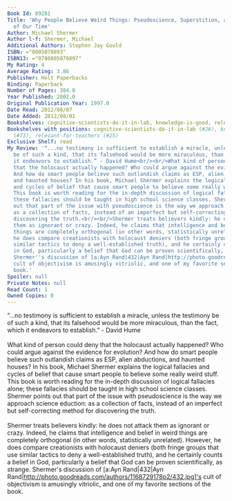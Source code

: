 ```yaml
---
Book Id: 89281
Title: 'Why People Believe Weird Things: Pseudoscience, Superstition, and Other Confusions
  of Our Time'
Author: Michael Shermer
Author l-f: Shermer, Michael
Additional Authors: Stephen Jay Gould
ISBN: ="0805070893"
ISBN13: ="9780805070897"
My Rating: 4
Average Rating: 3.86
Publisher: Holt Paperbacks
Binding: Paperback
Number of Pages: 384.0
Year Published: 2002.0
Original Publication Year: 1997.0
Date Read: 2012/08/07
Date Added: 2012/08/01
Bookshelves: cognitive-scientists-do-it-in-lab, knowledge-is-good, relevant-for-teachers
Bookshelves with positions: cognitive-scientists-do-it-in-lab (#26), knowledge-is-good
  (#73), relevant-for-teachers (#25)
Exclusive Shelf: read
My Review: '“...no testimony is sufficient to establish a miracle, unless the testimony
  be of such a kind, that its falsehood would be more miraculous, than the fact, which
  it endeavors to establish.” - David Hume<br/><br/>What kind of person could deny
  that the holocaust actually happened? Who could argue against the evidence for evolution?
  And how do smart people believe such outlandish claims as ESP, alien abductions,
  and haunted houses? In his book, Michael Shermer explains the logical fallacies
  and cycles of belief that cause smart people to believe some really weird stuff.
  This book is worth reading for the in-depth discussion of logical fallacies alone;
  these fallacies should be taught in high school science classes. Shermer points
  out that part of the issue with pseudoscience is the way we approach science eduction:
  as a collection of facts, instead of an imperfect but self-correcting method for
  discovering the truth.<br/><br/>Shermer treats believers kindly: he does not attack
  them as ignorant or crazy. Indeed, he claims that intelligence and belief in weird
  things are completely orthogonal (in other words, statistically unrelated). However,
  he does compare creationists with holocaust deniers (both fringe groups that use
  similar tactics to deny a well-established truth), and he certainly counts a belief
  in God, particularly a belief that God can be proven scientifically, as strange.
  Shermer''s discussion of [a:Ayn Rand|432|Ayn Rand|http://photo.goodreads.com/authors/1168729178p2/432.jpg]''s
  cult of objectivism is amusingly vitriolic, and one of my favorite sections of the
  book.'
Spoiler: null
Private Notes: null
Read Count: 1
Owned Copies: 0
---
```


“...no testimony is sufficient to establish a miracle, unless the testimony be of such a kind, that its falsehood would be more miraculous, than the fact, which it endeavors to establish.” - David Hume<br/><br/>What kind of person could deny that the holocaust actually happened? Who could argue against the evidence for evolution? And how do smart people believe such outlandish claims as ESP, alien abductions, and haunted houses? In his book, Michael Shermer explains the logical fallacies and cycles of belief that cause smart people to believe some really weird stuff. This book is worth reading for the in-depth discussion of logical fallacies alone; these fallacies should be taught in high school science classes. Shermer points out that part of the issue with pseudoscience is the way we approach science eduction: as a collection of facts, instead of an imperfect but self-correcting method for discovering the truth.<br/><br/>Shermer treats believers kindly: he does not attack them as ignorant or crazy. Indeed, he claims that intelligence and belief in weird things are completely orthogonal (in other words, statistically unrelated). However, he does compare creationists with holocaust deniers (both fringe groups that use similar tactics to deny a well-established truth), and he certainly counts a belief in God, particularly a belief that God can be proven scientifically, as strange. Shermer's discussion of [a:Ayn Rand|432|Ayn Rand|http://photo.goodreads.com/authors/1168729178p2/432.jpg]'s cult of objectivism is amusingly vitriolic, and one of my favorite sections of the book.